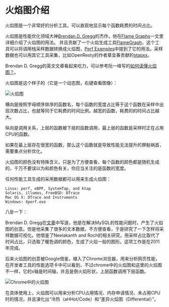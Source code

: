 # 火焰图介绍

火焰图是一个非常好的分析工具，可以直观地显示每个函数耗费的时间占比。

火焰图是性能优化领域大神[Brendan D. Gregg](http://www.brendangregg.com/)的杰作，他在[Flame Graphs](http://www.brendangregg.com/flamegraphs.html)一文里详细介绍了火焰图的用法。
并且贡献了一个火焰生成工具[FlameGraph](https://github.com/brendangregg/FlameGraph)，这个工具可以将调用栈采样数据转换成火焰图，[Perf Examples](http://www.brendangregg.com/perf.html#FlameGraphs)中提到了它的用法。采样数据也可以用其它工具采集，比如OpenResty的作者章宜春贡献的[stapxx](https://github.com/openresty/stapxx)。

Brendan D. Gregg的英文文章看起来吃力，可以参考阮一峰写的[如何读懂火焰图？](http://www.ruanyifeng.com/blog/2017/09/flame-graph.html)。

火焰图是这个样子的（它是一个动态图，右键查看图像）：

![火焰图](http://www.brendangregg.com/FlameGraphs/cpu-mysql-updated.svg)

横向是按照字母顺序排序的函数名，每个函数的宽度占比等于这个函数在采样中出现次数占比，也就等同于它耗费的时间比例。越宽的函数，耗费的的时间占比越大。

纵向是调用关系，上层的函数被下层的函数调用，最上层的函数是采样时正在占用CPU的函数。

如果在最上层存在很宽的函数，那么这个函数就是导致性能无法提升的罪魁祸首，需要重点分析优化。

火焰图的颜色没有特殊含义，只是为了方便查看，每个函数的颜色都是随机生成的，千万不要误以为和颜色有关，你应当关注的是函数的宽度。

任何性能工具生成的采用数据都可以用来生成火焰图：

	Linux: perf, eBPF, SystemTap, and ktap
	Solaris, illumos, FreeBSD: DTrace
	Mac OS X: DTrace and Instruments
	Windows: Xperf.exe

八卦一下：

Brendan D. Gregg在[文章](www.brendangregg.com/flamegraphs.html)中写道，他是在解决MySQL的性能问题时，产生了火焰图的创意。但是他采集了很多的文本数据，不方便查看，于是研究了一下怎样将采样数据可视化。他借鉴了Neelakanth and Roch的相关研究，用采样占比取代了时间占比，只选取了暖色调的颜色，生成了火焰一般的图形。这项工作是在2011年完成。

后来火焰图的创意被Google借鉴，植入了Chrome浏览器，用来分析网页性能，在开发者工具的性能选项卡中可以看到，不过chrome中的火焰图和这里的火焰图不一样，它的x轴是时间轴，并且是倒火焰形状，上层函数调用下层函数。

![Chrome中的火焰图](http://www.ruanyifeng.com/blogimg/asset/2017/bg2017092505.jpg)

在具体使用上，火焰图可以用来分析CPU占用情况、内存申请情况、未占用CPU时的情况，并且演化出“冷热（aHHot/Code）和“差异火焰图（Differential）”。

